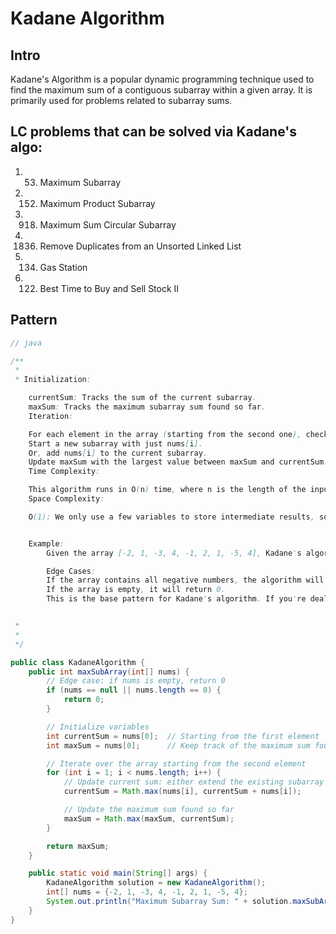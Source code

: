 # Kadane Algorithm


## Intro

Kadane's Algorithm is a popular dynamic programming technique used to find the maximum sum of a contiguous subarray within a given array. It is primarily used for problems related to subarray sums. 

## LC problems that can be solved via Kadane's algo:

1. 53. Maximum Subarray
2. 152. Maximum Product Subarray
3. 918. Maximum Sum Circular Subarray
4. 1836. Remove Duplicates from an Unsorted Linked List
5. 134. Gas Station
6. 122. Best Time to Buy and Sell Stock II


## Pattern

```java
// java

/** 
 *  
 * Initialization:

	currentSum: Tracks the sum of the current subarray.
	maxSum: Tracks the maximum subarray sum found so far.
	Iteration:

	For each element in the array (starting from the second one), check if it's better to:
	Start a new subarray with just nums[i].
	Or, add nums[i] to the current subarray.
	Update maxSum with the largest value between maxSum and currentSum.
	Time Complexity:

	This algorithm runs in O(n) time, where n is the length of the input array, because we only traverse the array once.
	Space Complexity:

	O(1): We only use a few variables to store intermediate results, so the space complexity is constant.


	Example:
		Given the array [-2, 1, -3, 4, -1, 2, 1, -5, 4], Kadane's algorithm will find the subarray [4, -1, 2, 1] with the maximum sum, which is 6.

		Edge Cases:
		If the array contains all negative numbers, the algorithm will return the largest single element because it will handle starting the subarray with the least negative number.
		If the array is empty, it will return 0.
		This is the base pattern for Kadane's algorithm. If you're dealing with variations (e.g., maximum product, circular subarrays), you can adapt this pattern accordingly.


 * 
 * 
 */

public class KadaneAlgorithm {
    public int maxSubArray(int[] nums) {
        // Edge case: if nums is empty, return 0
        if (nums == null || nums.length == 0) {
            return 0;
        }

        // Initialize variables
        int currentSum = nums[0];  // Starting from the first element
        int maxSum = nums[0];      // Keep track of the maximum sum found

        // Iterate over the array starting from the second element
        for (int i = 1; i < nums.length; i++) {
            // Update current sum: either extend the existing subarray or start a new one
            currentSum = Math.max(nums[i], currentSum + nums[i]);

            // Update the maximum sum found so far
            maxSum = Math.max(maxSum, currentSum);
        }

        return maxSum;
    }

    public static void main(String[] args) {
        KadaneAlgorithm solution = new KadaneAlgorithm();
        int[] nums = {-2, 1, -3, 4, -1, 2, 1, -5, 4};
        System.out.println("Maximum Subarray Sum: " + solution.maxSubArray(nums)); // Output: 6 (subarray: [4, -1, 2, 1])
    }
}
```
